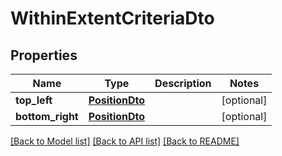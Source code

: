 # WithinExtentCriteriaDto

## Properties
Name | Type | Description | Notes
------------ | ------------- | ------------- | -------------
**top_left** | [**PositionDto**](PositionDto.md) |  | [optional] 
**bottom_right** | [**PositionDto**](PositionDto.md) |  | [optional] 

[[Back to Model list]](../README.md#documentation-for-models) [[Back to API list]](../README.md#documentation-for-api-endpoints) [[Back to README]](../README.md)

